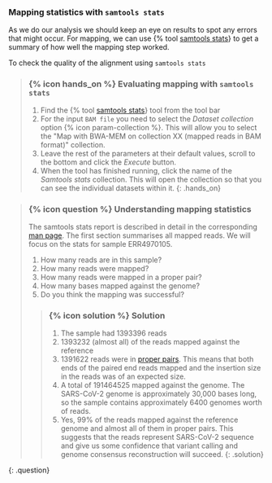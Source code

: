 ### Mapping statistics with `samtools stats`

As we do our analysis we should keep an eye on results to spot any errors that might occur. For mapping,
we can use {% tool [samtools stats](toolshed.g2.bx.psu.edu/repos/devteam/samtools_stats/samtools_stats/2.0.2+galaxy2)}
to get a summary of how well the mapping step worked.

To check the quality of the alignment using `samtools stats`
> ### {% icon hands_on %} Evaluating mapping with `samtools stats`
> 1. Find the {% tool [samtools stats](toolshed.g2.bx.psu.edu/repos/devteam/samtools_stats/samtools_stats/2.0.2+galaxy2)} tool from the tool bar
> 2. For the input `BAM file` you need to select the *Dataset collection* option {% icon param-collection %}. This will allow you to select the "Map with BWA-MEM on collection XX (mapped reads in BAM format)" collection.
> 3. Leave the rest of the parameters at their default values, scroll to the bottom and click the *Execute* button.
> 4. When the tool has finished running, click the name of the *Samtools stats* collection. This will open the collection so that you can see the individual datasets within it.
{: .hands_on}

> ### {% icon question %} Understanding mapping statistics
>
> The samtools stats report is described in detail in the corresponding [man page](http://www.htslib.org/doc/samtools-stats.html).
> The first section summarises all mapped reads. We will focus on the stats for sample ERR4970105.
>
> 1. How many reads are in this sample?
> 2. How many reads were mapped?
> 3. How many reads were mapped in a proper pair?
> 4. How many bases mapped against the genome?
> 5. Do you think the mapping was successful?
>
> > ### {% icon solution %} Solution
> >
> > 1. The sample had 1393396 reads
> > 2. 1393232 (almost all) of the reads mapped against the reference
> > 3. 1391622 reads were in [proper pairs](https://www.biostars.org/p/8318/). This means that both ends of the paired end reads mapped and the insertion size in the reads was of an expected size.
> > 4. A total of 191464525 mapped against the genome. The SARS-CoV-2 genome is approximately 30,000 bases long, so the sample contains approximately 6400 genomes worth of reads.
> > 5. Yes, 99% of the reads mapped against the reference genome and almost all of them in proper pairs. This suggests that the reads represent SARS-CoV-2 sequence and give us some confidence that variant calling and genome consensus reconstruction will succeed.
> {: .solution}
>
{: .question}